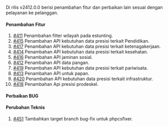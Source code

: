 Di rilis v2412.0.0 berisi penambahan fitur dan perbaikan lain sesuai dengan pelayanan ke pelanggan.

#### Penambahan Fitur

1. [#411](https://github.com/OpenSID/OpenKab/issues/411) Penambahan filter wilayah pada estunting.
12. [#415](https://github.com/OpenSID/OpenKab/issues/415) Penambahan API kebutuhan data presisi terkait Pendidikan.
3. [#417](https://github.com/OpenSID/OpenKab/issues/417) Penambahan API kebutuhan data presisi terkait ketenagakerjaan.
4. [#414](https://github.com/OpenSID/OpenKab/issues/414) Penambahan API kebutuhan data presisi terkait kesehatan.
5. [#416](https://github.com/OpenSID/OpenKab/issues/416) Penambahan API jaminan sosial.
6. [#412](https://github.com/OpenSID/OpenKab/issues/412) Penambahan API data pangan.
7. [#419](https://github.com/OpenSID/OpenKab/issues/419) Penambahan API kebutuhan data presisi terkait pariwisata.
8. [#413](https://github.com/OpenSID/OpenKab/issues/413) Penambahan API untuk papan.
9. [#420](https://github.com/OpenSID/OpenKab/issues/420) Penambahan API kebutuhan data presisi terkait infrastruktur.
10. [#418](https://github.com/OpenSID/OpenKab/issues/418) Penambahan Api presisi prodeskel.

#### Perbaikan BUG


#### Perubahan Teknis

1. [#451](https://github.com/OpenSID/OpenKab/issues/451) Tambahkan target branch bug-fix untuk phpcsfixer.